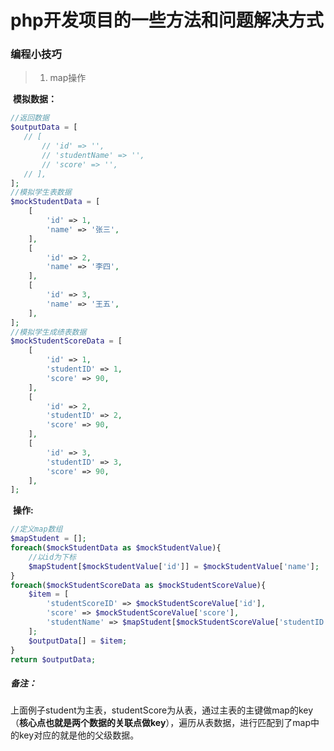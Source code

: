 # php开发项目的一些方法和问题解决方式



### 编程小技巧

> 1. map操作

​	**模拟数据：**

```php
//返回数据
$outputData = [
   // [
       // 'id' => '',
       // 'studentName' => '',
       // 'score' => '',
   // ],
];
//模拟学生表数据
$mockStudentData = [
    [
        'id' => 1,
        'name' => '张三',
    ],
    [
        'id' => 2,
        'name' => '李四',
    ],
    [
        'id' => 3,
        'name' => '王五',
    ],
];
//模拟学生成绩表数据
$mockStudentScoreData = [
    [
        'id' => 1,
        'studentID' => 1,
        'score' => 90,
    ],
    [
        'id' => 2,
        'studentID' => 2,
        'score' => 90,
    ],
    [
        'id' => 3,
        'studentID' => 3,
        'score' => 90,
    ],
];
```

​    **操作:**

```php
//定义map数组
$mapStudent = [];
foreach($mockStudentData as $mockStudentValue){
    //以id为下标
    $mapStudent[$mockStudentValue['id']] = $mockStudentValue['name'];
}
foreach($mockStudentScoreData as $mockStudentScoreValue){
    $item = [
        'studentScoreID' => $mockStudentScoreValue['id'],
        'score' => $mockStudentScoreValue['score'],
        'studentName' => $mapStudent[$mockStudentScoreValue['studentID']],
    ];
    $outputData[] = $item;
}
return $outputData;
```

##### 备注：

上面例子student为主表，studentScore为从表，通过主表的主键做map的key（**核心点也就是两个数据的关联点做key**），遍历从表数据，进行匹配到了map中的key对应的就是他的父级数据。